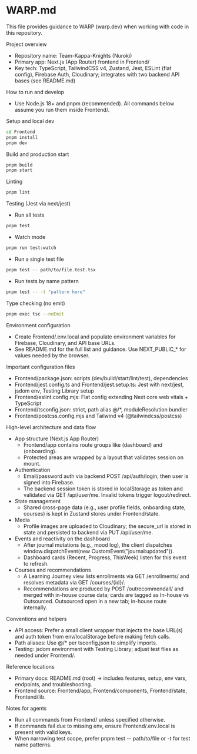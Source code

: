 # WARP.md

This file provides guidance to WARP (warp.dev) when working with code in this repository.

Project overview
- Repository name: Team-Kappa-Knights (Nuroki)
- Primary app: Next.js (App Router) frontend in Frontend/
- Key tech: TypeScript, TailwindCSS v4, Zustand, Jest, ESLint (flat config), Firebase Auth, Cloudinary; integrates with two backend API bases (see README.md)

How to run and develop
- Use Node.js 18+ and pnpm (recommended). All commands below assume you run them inside Frontend/.

Setup and local dev
```bash path=null start=null
cd Frontend
pnpm install
pnpm dev
```

Build and production start
```bash path=null start=null
pnpm build
pnpm start
```

Linting
```bash path=null start=null
pnpm lint
```

Testing (Jest via next/jest)
- Run all tests
```bash path=null start=null
pnpm test
```
- Watch mode
```bash path=null start=null
pnpm run test:watch
```
- Run a single test file
```bash path=null start=null
pnpm test -- path/to/file.test.tsx
```
- Run tests by name pattern
```bash path=null start=null
pnpm test -- -t "pattern here"
```

Type checking (no emit)
```bash path=null start=null
pnpm exec tsc --noEmit
```

Environment configuration
- Create Frontend/.env.local and populate environment variables for Firebase, Cloudinary, and API base URLs.
- See README.md for the full list and guidance. Use NEXT_PUBLIC_* for values needed by the browser.

Important configuration files
- Frontend/package.json: scripts (dev/build/start/lint/test), dependencies
- Frontend/jest.config.ts and Frontend/jest.setup.ts: Jest with next/jest, jsdom env, Testing Library setup
- Frontend/eslint.config.mjs: Flat config extending Next core web vitals + TypeScript
- Frontend/tsconfig.json: strict, path alias @/*, moduleResolution bundler
- Frontend/postcss.config.mjs and Tailwind v4 (@tailwindcss/postcss)

High-level architecture and data flow
- App structure (Next.js App Router)
  - Frontend/app contains route groups like (dashboard) and (onboarding).
  - Protected areas are wrapped by a layout that validates session on mount.
- Authentication
  - Email/password auth via backend POST /api/auth/login, then user is signed into Firebase.
  - The backend session token is stored in localStorage as token and validated via GET /api/user/me. Invalid tokens trigger logout/redirect.
- State management
  - Shared cross-page data (e.g., user profile fields, onboarding state, courses) is kept in Zustand stores under Frontend/state.
- Media
  - Profile images are uploaded to Cloudinary; the secure_url is stored in state and persisted to backend via PUT /api/user/me.
- Events and reactivity on the dashboard
  - After journal mutations (e.g., mood log), the client dispatches window.dispatchEvent(new CustomEvent("journal:updated")).
  - Dashboard cards (Recent, Progress, ThisWeek) listen for this event to refresh.
- Courses and recommendations
  - A Learning Journey view lists enrollments via GET /enrollments/ and resolves metadata via GET /courses/{id}/.
  - Recommendations are produced by POST /outrecommendall/ and merged with in-house course data; cards are tagged as In-house vs Outsourced. Outsourced open in a new tab; in-house route internally.

Conventions and helpers
- API access: Prefer a small client wrapper that injects the base URL(s) and auth token from env/localStorage before making fetch calls.
- Path aliases: Use @/* per tsconfig.json to simplify imports.
- Testing: jsdom environment with Testing Library; adjust test files as needed under Frontend/.

Reference locations
- Primary docs: README.md (root) → includes features, setup, env vars, endpoints, and troubleshooting.
- Frontend source: Frontend/app, Frontend/components, Frontend/state, Frontend/lib.

Notes for agents
- Run all commands from Frontend/ unless specified otherwise.
- If commands fail due to missing env, ensure Frontend/.env.local is present with valid keys.
- When narrowing test scope, prefer pnpm test -- path/to/file or -t for test name patterns.
